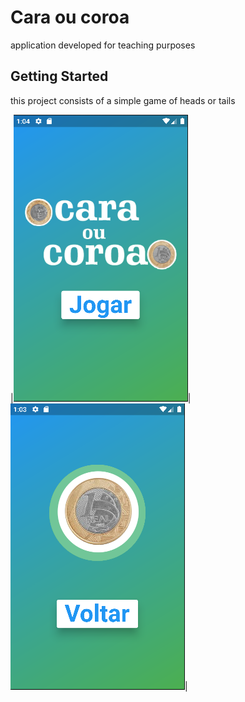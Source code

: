 # Cara ou coroa

application developed for teaching purposes

## Getting Started

this project consists of a simple game of heads or tails

|![First Image](/images/image2.png)|![Second Image](/images/image1.png)|
